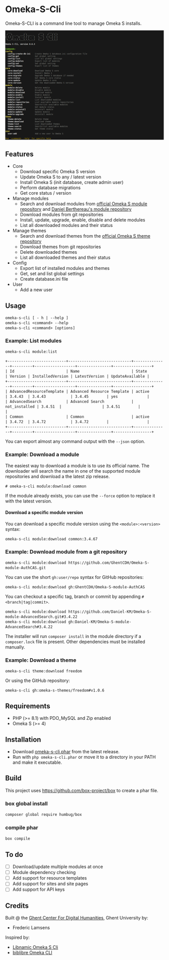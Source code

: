 # Omeka-S-Cli

Omeka-S-CLI is a command line tool to manage Omeka S installs.

![img.png](img.png)

## Features

- Core
    - Download specific Omeka S version
    - Update Omeka S to any / latest version
    - Install Omeka S (init database, create admin user)
    - Perform database migrations
    - Get core status / version
- Manage modules
    - Search and download modules from [official Omeka S module repository](https://omeka.org/s/modules/) and [Daniel Berthereau's module repository](https://daniel-km.github.io/UpgradeToOmekaS/en/omeka_s_modules.html)
    - Download modules from git repositories
    - Install, update, upgrade, enable, disable and delete modules
    - List all downloaded modules and their status
- Manage themes
    - Search and download themes from the [official Omeka S theme repository](https://omeka.org/s/themes/)
    - Download themes from git repositories
    - Delete downloaded themes
    - List all downloaded themes and their status
- Config
    - Export list of installed modules and themes
    - Get, set and list global settings
    - Create database.ini file
- User
    - Add a new user

## Usage

    omeka-s-cli [ - h | --help ]
    omeka-s-cli <command> --help
    omeka-s-cli <command> [options]

### Example: List modules
```
omeka-s-cli module:list
```

```
+--------------------------+----------------------------+---------------+---------+------------------+---------------+-----------------+
| Id                       | Name                       | State         | Version | InstalledVersion | LatestVersion | UpdateAvailable |
+--------------------------+----------------------------+---------------+---------+------------------+---------------+-----------------+
| AdvancedResourceTemplate | Advanced Resource Template | active        | 3.4.43  | 3.4.43           | 3.4.45        | yes             |
| AdvancedSearch           | Advanced Search            | not_installed | 3.4.51  |                  | 3.4.51        |                 |
| Common                   | Common                     | active        | 3.4.72  | 3.4.72           | 3.4.72        |                 |
+--------------------------+----------------------------+---------------+---------+------------------+---------------+-----------------+
```

You can export almost any command output with the `--json` option.

### Example: Download a module

The easiest way to download a module is to use its official name. The downloader will search the name in one of the supported module repositories and download a the latest zip release. 

```
# omeka-s-cli module:download common
```

If the module already exists, you can use the `--force` option to replace it with the latest version.

#### Download a specific module version

You can download a specific module version using the `<module>:<version>` syntax:

```
omeka-s-cli module:download common:3.4.67
```

### Example: Download module from a git repository

```
omeka-s-cli module:download https://github.com/GhentCDH/Omeka-S-module-AuthCAS.git
```

You can use the short `gh:user/repo` syntax for GitHub repositories:

```
omeka-s-cli module:download gh:GhentCDH/Omeka-S-module-AuthCAS
```
You can checkout a specific tag, branch or commit by appending `#<branch|tag|commit>`.

```
omeka-s-cli module:download https://github.com/Daniel-KM/Omeka-S-module-AdvancedSearch.git#3.4.22
omeka-s-cli module:download gh:Daniel-KM/Omeka-S-module-AdvancedSearch#3.4.22
```

The installer will run `composer install` in the module directory if a `composer.lock` file is present. Other dependencies must be installed manually.

### Example: Download a theme

```
omeka-s-cli theme:download freedom
```

Or using the GitHub repository:

```
omeka-s-cli gh:omeka-s-themes/freedom#v1.0.6
```

## Requirements

- PHP (>= 8.1) with PDO_MySQL and Zip enabled
- Omeka S (>= 4)

## Installation

- Download [omeka-s-cli.phar](https://github.com/GhentCDH/Omeka-S-Cli/releases/latest/download/omeka-s-cli.phar) from the latest release.
- Run with `php omeka-s-cli.phar` or move it to a directory in your PATH and make it executable.

## Build

This project uses https://github.com/box-project/box to create a phar file.

### box global install

```bash
composer global require humbug/box
```
### compile phar

```bash
box compile
```

## To do

- [ ] Download/update multiple modules at once
- [ ] Module dependency checking
- [ ] Add support for resource templates
- [ ] Add support for sites and site pages
- [ ] Add support for API keys

## Credits

Built @ the [Ghent Center For Digital Humanities](https://www.ghentcdh.ugent.be/), Ghent University by:

* Frederic Lamsens

Inspired by:

- [Libnamic Omeka S Cli](https://github.com/Libnamic/omeka-s-cli/)
- [biblibre Omeka CLI](https://github.com/biblibre/omeka-cli)